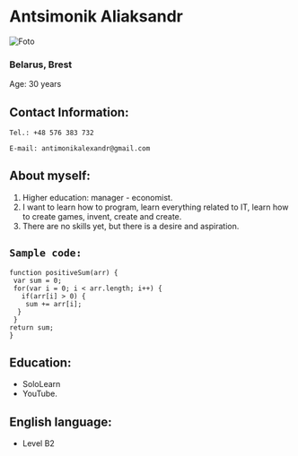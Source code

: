 # Antsimonik Aliaksandr

![Foto](C:\Users\Александр\Desktop\Резюме\Антимоник\150x100)

### Belarus, Brest

Age: 30 years

## Contact Information:

    Tel.: +48 576 383 732

    E-mail: antimonikalexandr@gmail.com

## About myself:

1. Higher education: manager - economist.
2. I want to learn how to program, learn everything related to IT, learn how to create games, invent, create and create.
3. There are no skills yet, but there is a desire and aspiration.

## `Sample code:`

```
function positiveSum(arr) {
 var sum = 0;
 for(var i = 0; i < arr.length; i++) {
   if(arr[i] > 0) {
    sum += arr[i];
  }
 }
return sum;
}
```

## Education:

- SoloLearn
- YouTube.

## English language:

- Level B2
